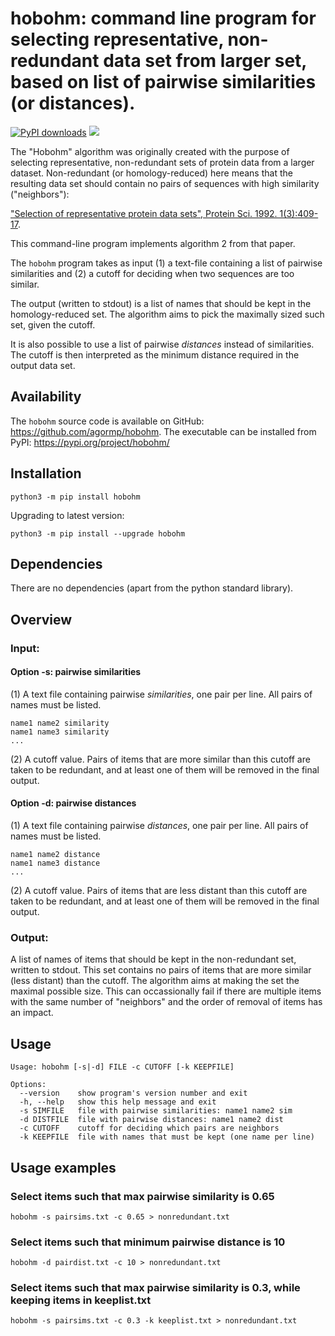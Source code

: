 # hobohm: command line program for selecting representative, non-redundant data set from larger set, based on list of pairwise similarities (or distances).

[![PyPI downloads](https://static.pepy.tech/personalized-badge/hobohm?period=total&units=international_system&left_color=grey&right_color=blue&left_text=downloads)](https://pepy.tech/project/hobohm)
![](https://img.shields.io/badge/version-1.0.1-blue)

The "Hobohm" algorithm was originally created with the purpose of selecting representative, non-redundant sets of protein data from a larger dataset. Non-redundant (or homology-reduced) here means that the resulting data set should contain no pairs of sequences with high similarity ("neighbors"):

["Selection of representative protein data sets", Protein Sci. 1992. 1(3):409-17](https://pubmed.ncbi.nlm.nih.gov/1304348/).

This command-line program implements algorithm 2 from that paper.

The `hobohm` program takes as input (1) a text-file containing a list of pairwise similarities and (2) a cutoff for deciding when two sequences are too similar.

The output (written to stdout) is a list of names that should be kept in the homology-reduced set. The algorithm aims to pick the maximally sized such set, given the cutoff.

It is also possible to use a list of pairwise *distances* instead of similarities. The cutoff is then interpreted as the minimum distance required in the output data set.


## Availability

The `hobohm` source code is available on GitHub: https://github.com/agormp/hobohm. The executable can be installed from PyPI: https://pypi.org/project/hobohm/

## Installation

```
python3 -m pip install hobohm
```

Upgrading to latest version:

```
python3 -m pip install --upgrade hobohm
```

## Dependencies

There are no dependencies (apart from the python standard library).

## Overview

### Input:

#### Option -s: pairwise similarities

(1) A text file containing pairwise *similarities*, one pair per line. All pairs of names must be listed.

```
name1 name2 similarity
name1 name3 similarity
...
```

(2) A cutoff value. Pairs of items that are more similar than this cutoff are taken to be redundant, and at least one of them will be removed in the final output.

#### Option -d: pairwise distances

(1) A text file containing pairwise *distances*, one pair per line. All pairs of names must be listed.

```
name1 name2 distance
name1 name3 distance
...
```

(2) A cutoff value. Pairs of items that are less distant than this cutoff are taken to be redundant, and at least one of them will be removed in the final output.

### Output:

A list of names of items that should be kept in the non-redundant set, written to stdout. This set contains no pairs of items that are more similar (less distant) than the cutoff. The algorithm aims at making the set the maximal possible size. This can occassionally fail if there are multiple items with the same number of "neighbors" and the order of removal of items has an impact.

## Usage

```
Usage: hobohm [-s|-d] FILE -c CUTOFF [-k KEEPFILE]

Options:
  --version    show program's version number and exit
  -h, --help   show this help message and exit
  -s SIMFILE   file with pairwise similarities: name1 name2 sim
  -d DISTFILE  file with pairwise distances: name1 name2 dist
  -c CUTOFF    cutoff for deciding which pairs are neighbors
  -k KEEPFILE  file with names that must be kept (one name per line)
```

## Usage examples

### Select items such that max pairwise similarity is 0.65

```
hobohm -s pairsims.txt -c 0.65 > nonredundant.txt
```

### Select items such that minimum pairwise distance is 10

```
hobohm -d pairdist.txt -c 10 > nonredundant.txt
```

### Select items such that max pairwise similarity is 0.3, while keeping items in keeplist.txt

```
hobohm -s pairsims.txt -c 0.3 -k keeplist.txt > nonredundant.txt
```
